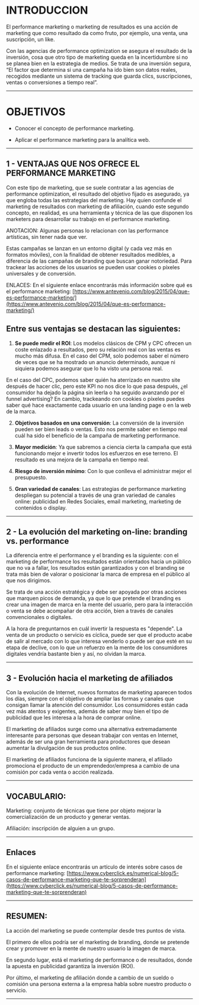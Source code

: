 # INTRODUCCION

El performance marketing o marketing de resultados es una acción de marketing que como resultado da como fruto, por ejemplo, una venta, una suscripción, un like.

Con las agencias de performance optimization se asegura el resultado de la inversión, cosa que otro tipo de marketing queda en la incertidumbre si no se planea bien en la estrategia de medios. Se trata de una inversión segura, “El factor que determina si una campaña ha ido bien son datos reales, recogidos mediante un sistema de tracking que guarda clics, suscripciones, ventas o conversiones a tiempo real”.

---

# OBJETIVOS

- Conocer el concepto de performance marketing.

- Aplicar el performance marketing para la analítica web.

---

## 1 - VENTAJAS QUE NOS OFRECE EL PERFORMANCE MARKETING

Con este tipo de marketing, que se suele contratar a las agencias de performance optimization, el resultado del objetivo fijado es asegurado, ya que engloba todas las estrategias del marketing. Hay quien confunde el marketing de resultados con marketing de afiliación, cuando este segundo concepto, en realidad, es una herramienta y técnica de las que disponen los marketers para desarrollar su trabajo en el performance marketing.


ANOTACION: Algunas personas lo relacionan con las performance artísticas, sin tener nada que ver.

Estas campañas se lanzan en un entorno digital (y cada vez más en formatos móviles), con la finalidad de obtener resultados medibles, a diferencia de las campañas de branding que buscan ganar notoriedad. Para trackear las acciones de los usuarios se pueden usar cookies o píxeles universales y de conversión.

ENLACES: En el siguiente enlace encontrarás más información sobre qué es el performance marketing: [https://www.antevenio.com/blog/2015/04/que-es-performance-marketing/](https://www.antevenio.com/blog/2015/04/que-es-performance-marketing/)

## Entre sus ventajas se destacan las siguientes:

1. **Se puede medir el ROI**: Los modelos clásicos de CPM y CPC ofrecen un coste enlazado a resultados, pero su relación real con las ventas es mucho más difusa.
En el caso del CPM, solo podemos saber el número de veces que se ha mostrado un anuncio determinado, aunque ni siquiera podemos asegurar que lo ha visto una persona real.

En el caso del CPC, podemos saber quién ha aterrizado en nuestro site después de hacer clic, pero este KPI no nos dice lo que pasa después, ¿el consumidor ha dejado la página sin leerla o ha seguido avanzando por el funnel advertising? En cambio, trackeando con cookies o píxeles puedes saber qué hace exactamente cada usuario en una landing page o en la web de la marca.

2. **Objetivos basados en una conversión**: La conversión de la inversión pueden ser bien leads o ventas. Esto nos permite saber en tiempo real cuál ha sido el beneficio de la campaña de marketing performance.

3. **Mayor medición**: Ya que sabremos a ciencia cierta la campaña que está funcionando mejor e invertir todos los esfuerzos en ese terreno. El resultado es una mejora de la campaña en tiempo real.

4. **Riesgo de inversión mínimo**: Con lo que conlleva el administrar mejor el presupuesto.

5. **Gran variedad de canales**: Las estrategias de performance marketing despliegan su potencial a través de una gran variedad de canales online: publicidad en Redes Sociales, email marketing, marketing de contenidos o display.
   
---


## 2 - La evolución del marketing on-line: branding vs. performance

La diferencia entre el performance y el branding es la siguiente: con el marketing de performance los resultados están orientados hacia un público que no va a fallar, los resultados están garantizados y con el branding se trata más bien de valorar o posicionar la marca de empresa en el público al que nos dirigimos.

Se trata de una acción estratégica y debe ser apoyada por otras acciones que marquen picos de demanda, ya que lo que pretende el branding es crear una imagen de marca en la mente del usuario, pero para la interacción o venta se debe acompañar de otra acción, bien a través de canales convencionales o digitales.

A la hora de preguntarnos en cuál invertir la respuesta es "depende". La venta de un producto o servicio es cíclica, puede ser que el producto acabe de salir al mercado con lo que interesa venderlo o puede ser que esté en su etapa de declive, con lo que un refuerzo en la mente de los consumidores digitales vendría bastante bien y así, no olvidan la marca.

---

## 3 - Evolución hacia el marketing de afiliados

Con la evolución de Internet, nuevos formatos de marketing aparecen todos los días, siempre con el objetivo de ampliar las formas y canales que consigan llamar la atención del consumidor. Los consumidores están cada vez más atentos y exigentes, además de saber muy bien el tipo de publicidad que les interesa a la hora de comprar online.

El marketing de afiliados surge como una alternativa extremadamente interesante para personas que desean trabajar con ventas en Internet, además de ser una gran herramienta para productores que desean aumentar la divulgación de sus productos online.

El marketing de afiliados funciona de la siguiente manera, el afiliado promociona el producto de un emprendedor/empresa a cambio de una comisión por cada venta o acción realizada.

---

## VOCABULARIO:


Marketing: conjunto de técnicas que tiene por objeto mejorar la comercialización de un producto y generar ventas.

Afiliación: inscripción de alguien a un grupo.

---

## Enlaces


En el siguiente enlace encontrarás un artículo de interés sobre casos de performance marketing: [https://www.cyberclick.es/numerical-blog/5-casos-de-performance-marketing-que-te-sorprenderan](https://www.cyberclick.es/numerical-blog/5-casos-de-performance-marketing-que-te-sorprenderan)

---

## RESUMEN:

La acción del marketing se puede contemplar desde tres puntos de vista.

El primero de ellos podría ser el marketing de branding, donde se pretende crear y promover en la mente de nuestro usuario la imagen de marca.

En segundo lugar, está el marketing de performance o de resultados, donde la apuesta en publicidad garantiza la inversión (ROI).

Por último, el marketing de afiliación donde a cambio de un sueldo o comisión una persona externa a la empresa habla sobre nuestro producto o servicio.

---
